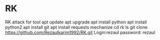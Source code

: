 # RK
RK attack for tool 
apt update
apt upgrade
apt install python
apt install python2
apt install git
apt install requests mechanize 
cd rk 
ls
git clone https://github.com/Rezaulkarim1992/RK.git
Login:rezaul
password: rezaul
